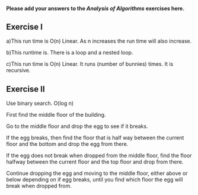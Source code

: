 #### Please add your answers to the ***Analysis of  Algorithms*** exercises here.

## Exercise I

a)This run time is O(n) Linear. As n increases the run time will also increase.


b)This runtime is. There is a loop and a nested loop.


c)This run time is O(n) Linear. It runs (number of bunnies) times. It is recursive.

## Exercise II


Use binary search. O(log n)

First find the middle floor of the building.

Go to the middle floor and drop the egg to see if it breaks.

If the egg breaks, then find the floor that is half way between the current floor and the bottom and drop the egg from there.


If the egg does not break when dropped from the middle floor, find the floor halfway between the current floor and the top floor and drop from there.

Continue dropping the egg and moving to the middle floor, either above or below depending on if egg breaks, until you find which floor the egg will break when dropped from.
